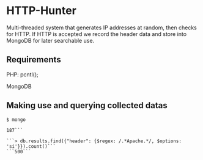 # HTTP-Hunter
Multi-threaded system that generates IP addresses at random, then checks for HTTP. If HTTP is accepted we record the header data and store into MongoDB for later searchable use.

## Requirements
PHP: pcntl();

MongoDB

## Making use and querying collected datas
```$ mongo```

```> db.results.find({"header": {$regex: /.*Microsoft-IIS.*/, $options: 'si'}}).count()
187```

```> db.results.find({"header": {$regex: /.*Apache.*/, $options: 'si'}}).count()```
```500```
